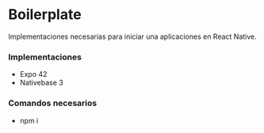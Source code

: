# Boilerplate #
Implementaciones necesarias para iniciar una aplicaciones en React Native.

### Implementaciones ###

* Expo 42
* Nativebase 3

### Comandos necesarios ###

* npm i